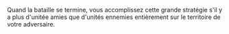Quand la bataille se termine, vous accomplissez cette grande stratégie s'il y a plus d'unitée amies que d'unités ennemies entièrement sur le territoire de votre adversaire.